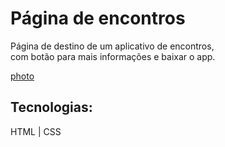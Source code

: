# Página de encontros

Página de destino de um aplicativo de encontros,\
com botão para mais informações e baixar o app. 

[photo](photo.png)

## Tecnologias:

HTML | CSS